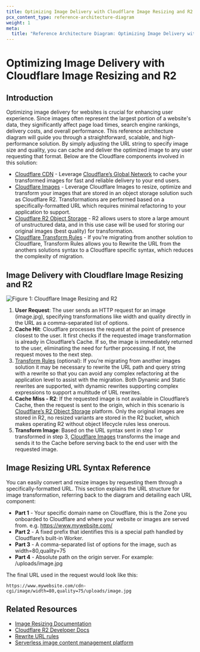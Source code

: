 ```yaml
---
title: Optimizing Image Delivery with Cloudflare Image Resizing and R2
pcx_content_type: reference-architecture-diagram
weight: 1
meta:
  title: "Reference Architecture Diagram: Optimizing Image Delivery with Cloudflare Image Resizing and R2"
---
```


# Optimizing Image Delivery with Cloudflare Image Resizing and R2

## Introduction

Optimizing image delivery for websites is crucial for enhancing user experience. Since images often represent the largest portion of a website's data, they significantly affect page load times, search engine rankings, delivery costs, and overall performance. This reference architecture diagram will guide you through a straightforward, scalable, and high-performance solution. By simply adjusting the URL string to specify image size and quality, you can cache and deliver the optimized image to any user requesting that format. Below are the Cloudflare components involved in this solution:

- [Cloudflare CDN](https://www.cloudflare.com/en-gb/application-services/products/cdn/) - Leverage [Cloudflare’s Global Network](https://www.cloudflare.com/en-gb/network/) to cache your transformed images for fast and reliable delivery to your end users.
- [Cloudflare Images](https://www.cloudflare.com/en-gb/developer-platform/cloudflare-images/) - Leverage Cloudflare Images to resize, optimize and transform your images that are stored in an object storage solution such as Cloudflare R2. Transformations are performed based on a specifically-formatted URL which requires minimal refactoring to your application to support.
- [Cloudflare R2 Object Storage](https://www.cloudflare.com/en-gb/developer-platform/r2/) - R2 allows users to store a large amount of unstructured data, and in this use case will be used for storing our original images (best quality) for transformation.
- [Cloudflare Transform Rules](https://developers.cloudflare.com/rules/transform/) - If you’re migrating from another solution to Cloudflare, Transform Rules allows you to Rewrite the URL from the anothers solutions syntax to a Cloudflare specific syntax, which reduces the complexity of migration.

## Image Delivery with Cloudflare Image Resizing and R2

![Figure 1: Cloudflare Image Resizing and R2](/images/reference-architecture/optimizing-image-delivery-with-cloudflare-image-resizing-and-r2-diagrams/optimizing-image-delivery-with-cloudflare-image-resizing-and-r2-diagram.svg "Figure 1: Cloudflare Image Resizing and R2")

1. **User Request**: The user sends an HTTP request for an image (image.jpg), specifying transformations like width and quality directly in the URL as a comma-separated list of options.
2. **Cache Hit**: Cloudflare processes the request at the point of presence closest to the user. It first checks if the requested image transformation is already in Cloudflare’s Cache. If so, the image is immediately returned to the user, eliminating the need for further processing. If not, the request moves to the next step.
3. [Transform Rules](https://developers.cloudflare.com/rules/transform/) (optional): If you’re migrating from another images solution it may be necessary to rewrite the URL path and query string with a rewrite so that you can avoid any complex refactoring at the application level to assist with the migration. Both Dynamic and Static rewrites are supported, with dynamic rewrites supporting complex expressions to support a multitude of URL rewrites.
4. **Cache Miss - R2**: If the requested image is not available in Cloudflare’s Cache, then the request is sent to the origin, which in this scenario is [Cloudflare’s R2 Object Storage](https://developers.cloudflare.com/r2/) platform. Only the original images are stored in R2, no resized variants are stored in the R2 bucket, which makes operating R2 without object lifecycle rules less onerous.
5. **Transform Image**: Based on the URL syntax sent in step 1 or transformed in step 3, [Cloudflare Images](https://developers.cloudflare.com/images/) transforms the image and sends it to the Cache before serving back to the end user with the requested image.

## Image Resizing URL Syntax Reference

You can easily convert and resize images by requesting them through a specifically-formatted URL. This section explains the URL structure for image transformation, referring back to the diagram and detailing each URL component:

- **Part 1** - Your specific domain name on Cloudflare, this is the Zone you onboarded to Cloudflare and where your website or images are served from. e.g. https://www.mywebsite.com/
- **Part 2** - A fixed prefix that identifies this is a special path handled by Cloudflare’s built-in Worker.
- **Part 3** - A comma-separated list of options for the image, such as width=80,quality=75
- **Part 4** - Absolute path on the origin server. For example: /uploads/image.jpg

The final URL used in the request would look like this:

```plain
https://www.mywebsite.com/cdn-cgi/image/width=80,quality=75/uploads/image.jpg
```

## Related Resources

- [Image Resizing Documentation](https://developers.cloudflare.com/images/transform-images/)
- [Cloudflare R2 Developer Docs](https://developers.cloudflare.com/r2/)
- [Rewrite URL rules](https://developers.cloudflare.com/rules/transform/url-rewrite/)
- [Serverless image content management platform](https://developers.cloudflare.com/reference-architecture/diagrams/serverless/serverless-image-content-management/)
